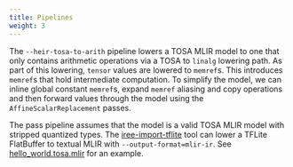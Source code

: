 ```yaml
---
title: Pipelines
weight: 3
---
```


The `--heir-tosa-to-arith` pipeline lowers a TOSA MLIR model to one that only
contains arithmetic operations via a TOSA to `linalg` lowering path. As part of
this lowering, `tensor` values are lowered to `memref`s. This introduces
`memref`s that hold intermediate computation. To simplify the model, we can
inline global constant `memref`s, expand `memref` aliasing and copy operations
and then forward values through the model using the `AffineScalarReplacement`
passes.

The pass pipeline assumes that the model is a valid TOSA MLIR model with
stripped quantized types. The
[iree-import-tflite](https://openxla.github.io/iree/getting-started/tflite/)
tool can lower a TFLite FlatBuffer to textual MLIR with
`--output-format=mlir-ir`. See
[hello_world.tosa.mlir](../tests/hello_world.tosa.mlir) for an example.
